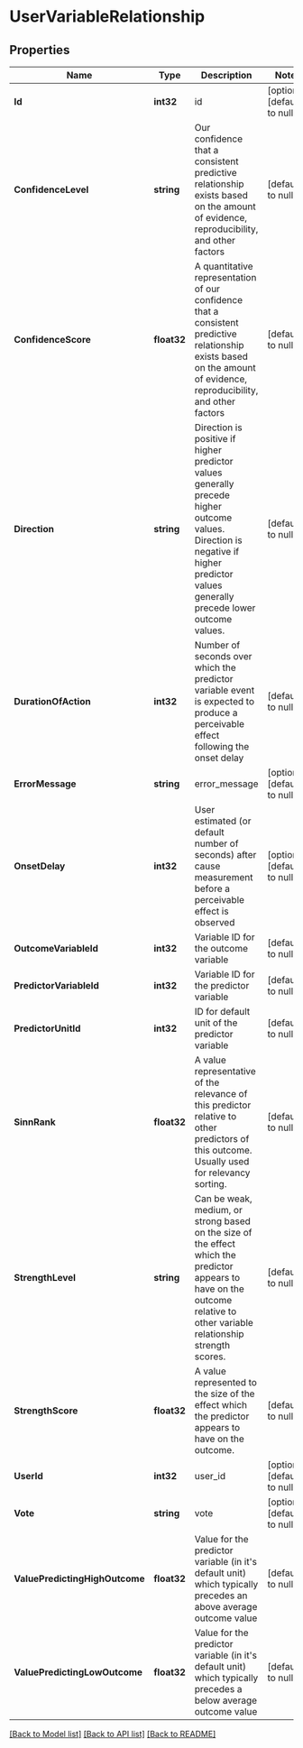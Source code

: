 # UserVariableRelationship

## Properties
Name | Type | Description | Notes
------------ | ------------- | ------------- | -------------
**Id** | **int32** | id | [optional] [default to null]
**ConfidenceLevel** | **string** | Our confidence that a consistent predictive relationship exists based on the amount of evidence, reproducibility, and other factors | [default to null]
**ConfidenceScore** | **float32** | A quantitative representation of our confidence that a consistent predictive relationship exists based on the amount of evidence, reproducibility, and other factors | [default to null]
**Direction** | **string** | Direction is positive if higher predictor values generally precede higher outcome values. Direction is negative if higher predictor values generally precede lower outcome values. | [default to null]
**DurationOfAction** | **int32** | Number of seconds over which the predictor variable event is expected to produce a perceivable effect following the onset delay | [default to null]
**ErrorMessage** | **string** | error_message | [optional] [default to null]
**OnsetDelay** | **int32** | User estimated (or default number of seconds) after cause measurement before a perceivable effect is observed | [optional] [default to null]
**OutcomeVariableId** | **int32** | Variable ID for the outcome variable | [default to null]
**PredictorVariableId** | **int32** | Variable ID for the predictor variable | [default to null]
**PredictorUnitId** | **int32** | ID for default unit of the predictor variable | [default to null]
**SinnRank** | **float32** | A value representative of the relevance of this predictor relative to other predictors of this outcome.  Usually used for relevancy sorting. | [default to null]
**StrengthLevel** | **string** | Can be weak, medium, or strong based on the size of the effect which the predictor appears to have on the outcome relative to other variable relationship strength scores. | [default to null]
**StrengthScore** | **float32** | A value represented to the size of the effect which the predictor appears to have on the outcome. | [default to null]
**UserId** | **int32** | user_id | [optional] [default to null]
**Vote** | **string** | vote | [optional] [default to null]
**ValuePredictingHighOutcome** | **float32** | Value for the predictor variable (in it&#39;s default unit) which typically precedes an above average outcome value | [default to null]
**ValuePredictingLowOutcome** | **float32** | Value for the predictor variable (in it&#39;s default unit) which typically precedes a below average outcome value | [default to null]

[[Back to Model list]](../README.md#documentation-for-models) [[Back to API list]](../README.md#documentation-for-api-endpoints) [[Back to README]](../README.md)


